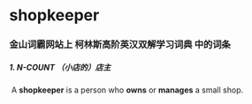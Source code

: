 # shopkeeper

### 金山词霸网站上 柯林斯高阶英汉双解学习词典 中的词条

##### 1. N-COUNT （小店的）店主

​	A **shopkeeper** is a person who **owns** or **manages** a small shop.